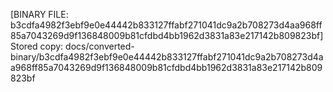 [BINARY FILE: b3cdfa4982f3ebf9e0e44442b833127ffabf271041dc9a2b708273d4aa968ff85a7043269d9f136848009b81cfdbd4bb1962d3831a83e217142b809823bf]
Stored copy: docs/converted-binary/b3cdfa4982f3ebf9e0e44442b833127ffabf271041dc9a2b708273d4aa968ff85a7043269d9f136848009b81cfdbd4bb1962d3831a83e217142b809823bf
